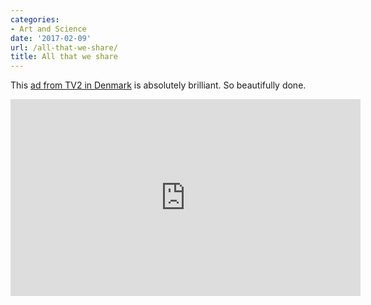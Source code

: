 ```yaml
---
categories:
- Art and Science
date: '2017-02-09'
url: /all-that-we-share/
title: All that we share
---
```


This [ad from TV2 in Denmark](https://www.youtube.com/watch?v=jD8tjhVO1Tc) is absolutely brilliant. So beautifully done.

<div class="fluid-vids"><iframe width="560" height="315" src="https://www.youtube.com/embed/jD8tjhVO1Tc?rel=0" frameborder="0" allowfullscreen></iframe></div>